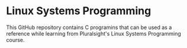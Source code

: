 # Linux Systems Programming

This GitHub repository contains C programins that can be used as a reference while learning from Pluralsight's Linux Systems Programming course.

